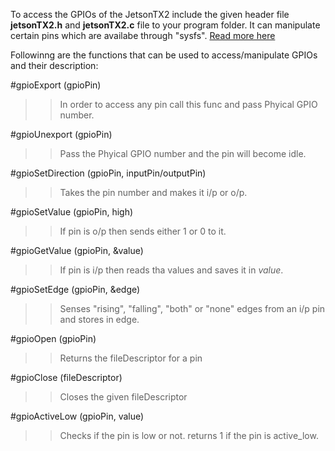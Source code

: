To access the GPIOs of the JetsonTX2 include the given header file **jetsonTX2.h**  and **jetsonTX2.c** file to your program folder. It can manipulate certain pins which are availabe through "sysfs". [Read more here](https://www.kernel.org/doc/Documentation/gpio/sysfs.txt)

Followinng are the functions that can be used to access/manipulate GPIOs and their description:



#gpioExport (gpioPin)
>>In order to access any pin call this func and pass Phyical GPIO number.

#gpioUnexport (gpioPin)
>>Pass the Phyical GPIO number and the pin will become idle.

#gpioSetDirection (gpioPin, inputPin/outputPin)
>>Takes the pin number and makes it i/p or o/p.

#gpioSetValue (gpioPin, high)
>>If pin is o/p then sends either 1 or 0 to it.

#gpioGetValue (gpioPin, &value)
>>If pin is i/p then reads tha values and saves it in *value*.

#gpioSetEdge (gpioPin, &edge)
>>Senses "rising",  "falling", "both" or "none" edges from an i/p pin and stores in edge.

#gpioOpen (gpioPin)
>>Returns the fileDescriptor for a pin

#gpioClose (fileDescriptor)
>>Closes the given fileDescriptor

#gpioActiveLow (gpioPin, value)
>>Checks if the pin is low or not. returns 1 if the pin is active_low.
